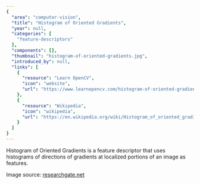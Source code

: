 ```yaml
---
{
  "area": "computer-vision",
  "title": "Histogram of Oriented Gradients",
  "year": null,
  "categories": [
    "feature-descriptors"
  ],
  "components": [],
  "thumbnail": "histogram-of-oriented-gradients.jpg",
  "introduced_by": null,
  "links": [
    {
      "resource": "Learn OpenCV",
      "icon": "website",
      "url": "https://www.learnopencv.com/histogram-of-oriented-gradients/"
    },
    {
      "resource": "Wikipedia",
      "icon": "wikipedia",
      "url": "https://en.wikipedia.org/wiki/Histogram_of_oriented_gradients"
    }
  ]
}
---
```

Histogram of Oriented Gradients is a feature descriptor that uses histograms of directions of gradients at localized portions of an image as features. 

Image source: [researchgate.net](https://www.researchgate.net/figure/Histogram-of-Oriented-Gradients-of-the-face_fig4_51586877)
